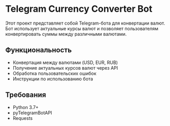 # Telegram Currency Converter Bot

Этот проект представляет собой Telegram-бота для конвертации валют. Бот использует актуальные курсы валют и позволяет пользователям конвертировать суммы между различными валютами.

## Функциональность

- Конвертация между валютами (USD, EUR, RUB)
- Получение актуальных курсов валют через API
- Обработка пользовательских ошибок
- Инструкции по использованию бота

## Требования

- Python 3.7+
- pyTelegramBotAPI
- Requests
